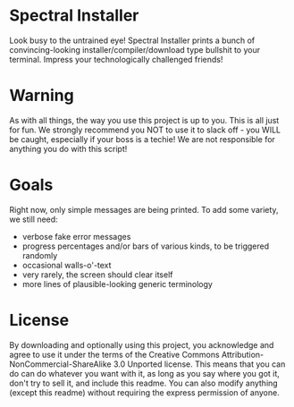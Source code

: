 Spectral Installer
==================

Look busy to the untrained eye! Spectral Installer prints a bunch of
convincing-looking installer/compiler/download type bullshit to your terminal.
Impress your technologically challenged friends!

Warning
=======

As with all things, the way you use this project is up to you. This is all
just for fun. We strongly recommend you NOT to use it to slack off - you WILL
be caught, especially if your boss is a techie! We are not responsible for
anything you do with this script!

Goals
=====

Right now, only simple messages are being printed. To add some variety, we
still need:

- verbose fake error messages
- progress percentages and/or bars of various kinds, to be triggered randomly
- occasional walls-o'-text
- very rarely, the screen should clear itself
- more lines of plausible-looking generic terminology

License
=======

By downloading and optionally using this project, you acknowledge and agree to
use it under the terms of the Creative Commons
Attribution-NonCommercial-ShareAlike 3.0 Unported license. This means that
you can do can do whatever you want with it, as long as you say where you got
it, don't try to sell it, and include this readme. You can also modify
anything (except this readme) without requiring the express permission of
anyone.
